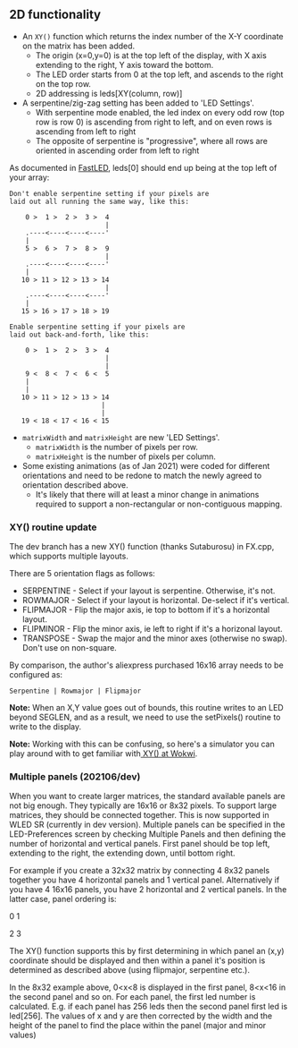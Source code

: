 ## 2D functionality
* An `XY()` function which returns the index number of the X-Y coordinate on the matrix has been added.
  * The origin (x=0,y=0) is at the top left of the display, with X axis extending to the right, Y axis toward the bottom.
  * The LED order starts from 0 at the top left, and ascends to the right on the top row.
  * 2D addressing is leds[XY(column, row)]
* A serpentine/zig-zag setting has been added to 'LED Settings'.
  * With serpentine mode enabled, the led index on every odd row (top row is row 0) is ascending from right to left, and on even rows is ascending from left to right
  * The opposite of serpentine is "progressive", where all rows are oriented in ascending order from left to right

As documented in [FastLED](https://github.com/FastLED/FastLED/blob/master/examples/XYMatrix/XYMatrix.ino), leds[0] should end up being at the top left of your array:

```
Don't enable serpentine setting if your pixels are
laid out all running the same way, like this:

    0 >  1 >  2 >  3 >  4
                        |
    .----<----<----<----'
    |
    5 >  6 >  7 >  8 >  9
                        |
    .----<----<----<----'
    |
   10 > 11 > 12 > 13 > 14
                        |
    .----<----<----<----'
    |
   15 > 16 > 17 > 18 > 19

Enable serpentine setting if your pixels are
laid out back-and-forth, like this:

    0 >  1 >  2 >  3 >  4
                        |
                        |
    9 <  8 <  7 <  6 <  5
    |
    |
   10 > 11 > 12 > 13 > 14
                       |
                       |
   19 < 18 < 17 < 16 < 15

```

* `matrixWidth` and `matrixHeight` are new 'LED Settings'.
  * `matrixWidth` is the number of pixels per row.
  * `matrixHeight` is the number of pixels per column.
* Some existing animations (as of Jan 2021) were coded for different orientations and need to be redone to match the newly agreed to orientation described above.
  * It's likely that there will at least a minor change in animations required to support a non-rectangular or non-contiguous mapping.

### XY() routine update

The dev branch has a new XY() function (thanks Sutaburosu) in FX.cpp, which supports multiple layouts.

There are 5 orientation flags as follows:


*  SERPENTINE - Select if your layout is serpentine. Otherwise, it's not.
*  ROWMAJOR   - Select if your layout is horizontal. De-select if it's vertical.
*  FLIPMAJOR  - Flip the major axis, ie top to bottom if it's a horizontal layout.
*  FLIPMINOR  - Flip the minor axis, ie left to right if it's a horizonal layout.
*  TRANSPOSE  - Swap the major and the minor axes (otherwise no swap). Don't use on non-square.

By comparison, the author's aliexpress purchased 16x16 array needs to be configured as:

```
Serpentine | Rowmajor | Flipmajor
```

**Note:** When an X,Y value goes out of bounds, this routine writes to an LED beyond SEGLEN, and as a result, we need to use the setPixels() routine to write to the display.

**Note:** Working with this can be confusing, so here's a simulator you can play around with to get familiar with[ XY()  at Wokwi](https://wokwi.com/arduino/projects/298774787561357832).

### Multiple panels (202106/dev)
When you want to create larger matrices, the standard available panels are not big enough. They typically are 16x16 or 8x32 pixels. To support large matrices, they should be connected together. This is now supported in WLED SR (currently in dev version). Multiple panels can be specified in the LED-Preferences screen by checking Multiple Panels and then defining the number of horizontal and vertical panels. First panel should be top left, extending to the right, the extending down, until bottom right.

For example if you create a 32x32 matrix by connecting 4 8x32 panels together you have 4 horizontal panels and 1 vertical panel. Alternatively if you have 4 16x16 panels, you have 2 horizontal and 2 vertical panels. In the latter case, panel ordering is:

0   1

2   3

The XY() function supports this by first determining in which panel an (x,y) coordinate should be displayed and then within a panel it's position is determined as described above (using flipmajor, serpentine etc.).

In the 8x32 example above, 0<x<8 is displayed in the first panel, 8<x<16 in the second panel and so on. For each panel, the first led number is calculated. E.g. if each panel has 256 leds then the second panel first led is led[256]. The values of x and y are then corrected by the width and the height of the panel to find the place within the panel (major and minor values)